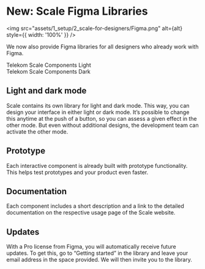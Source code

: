 # New: Scale Figma Libraries

<img src="assets/1_setup/2_scale-for-designers/Figma.png" alt={alt} style={{ width: '100%' }} />

We now also provide Figma libraries for all designers who already work with Figma. 

Telekom Scale Components Light  
Telekom Scale Components Dark

## Light and dark mode

Scale contains its own library for light and dark mode. This way, you can design your interface in either light or dark mode. It’s possible to change this anytime at the push of a button, so you can assess a given effect in the other mode. But even without additional designs, the development team can activate the other mode.

## Prototype

Each interactive component is already built with prototype functionality. This helps test prototypes and your product even faster.

## Documentation

Each component includes a short description and a link to the detailed documentation on the respective usage page of the Scale website.

## Updates

With a Pro license from Figma, you will automatically receive future updates. To get this, go to “Getting started” in the library and leave your email address in the space provided. We will then invite you to the library.
